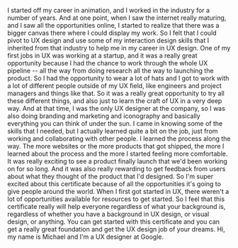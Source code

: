 I started off my career in animation, and I worked in the industry for a number of years. And at one point, when I saw the internet really maturing, and I saw all the opportunities online, I started to realize that there was a bigger canvas there where I could display my work. So I felt that I could pivot to UX design and use some of my interaction design skills that I inherited from that industry to help me in my career in UX design. One of my first jobs in UX was working at a startup, and it was a really great opportunity because I had the chance to work through the whole UX pipeline -- all the way from doing research all the way to launching the product. So I had the opportunity to wear a lot of hats and I got to work with a lot of different people outside of my UX field, like engineers and project managers and things like that. So it was a really great opportunity to try all these different things, and also just to learn the craft of UX in a very deep way. And at that time, I was the only UX designer at the company, so I was also doing branding and marketing and iconography and basically everything you can think of under the sun. I came in knowing some of the skills that I needed, but I actually learned quite a bit on the job, just from working and collaborating with other people. I learned the process along the way. The more websites or the more products that got shipped, the more I learned about the process and the more I started feeling more comfortable. It was really exciting to see a product finally launch that we'd been working on for so long. And it was also really rewarding to get feedback from users about what they thought of the product that I'd designed. So I'm super excited about this certificate because of all the opportunities it's going to give people around the world. When I first got started in UX, there weren't a lot of opportunities available for resources to get started. So I feel that this certificate really will help everyone regardless of what your background is, regardless of whether you have a background in UX design, or visual design, or anything. You can get started with this certificate and you can get a really great foundation and get the UX design job of your dreams. Hi, my name is Michael and I'm a UX designer at Google.